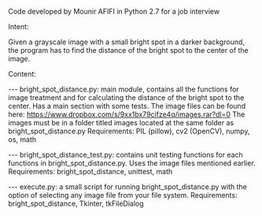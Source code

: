 Code developed by Mounir AFIFI in Python 2.7 for a job interview

Intent: 

Given a grayscale image with a small bright spot in a darker background, 
the program has to find the distance of the bright spot to the center of the
image.

Content:

--- bright_spot_distance.py: main module, contains all the functions for image
treatment and for calculating the distance of the bright spot to the center.
Has a main section with some tests. The image files can be found here:
https://www.dropbox.com/s/9xx1bx79cifze4q/images.rar?dl=0
The images must be in a folder titled images located at the same folder as
bright_spot_distance.py
Requirements: PIL (pillow), cv2 (OpenCV), numpy, os, math

--- bright_spot_distance_test.py: contains unit testing functions for each functions
in bright_spot_distance.py. Uses the image files mentioned earlier.
Requirements: bright_spot_distance, unittest, math

--- execute.py: a small script for running bright_spot_distance.py with the option
of selecting any image file from your file system.
Requirements: bright_spot_distance, Tkinter, tkFileDialog